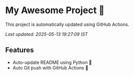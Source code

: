 # My Awesome Project 🚀

This project is automatically updated using GitHub Actions.

_Last updated: 2025-05-13 19:27:09 IST_

## Features
- Auto-update README using Python 🐍
- Auto Git push with GitHub Actions 🤖
